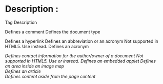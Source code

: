 # Description :

  Tag	            Description
<!--...-->	Defines a comment
<!DOCTYPE> 	Defines the document type
<a>	Defines a hyperlink
<abbr>	Defines an abbreviation or an acronym
<acronym>	Not supported in HTML5. Use <abbr> instead.
Defines an acronym
<address>	Defines contact information for the author/owner of a document
<applet>	Not supported in HTML5. Use <embed> or <object> instead.
Defines an embedded applet
<area>	Defines an area inside an image map
<article>	Defines an article
<aside>	Defines content aside from the page content
<audio>	Defines embedded sound content
<b>	Defines bold text
<base>	Specifies the base URL/target for all relative URLs in a document
<basefont>	Not supported in HTML5. Use CSS instead.
Specifies a default color, size, and font for all text in a document
<bdi>	Isolates a part of text that might be formatted in a different direction from other text outside it
<bdo>	Overrides the current text direction
<big>	Not supported in HTML5. Use CSS instead.
Defines big text
<blockquote>	Defines a section that is quoted from another source
<body>	Defines the document's body
<br>	Defines a single line break
<button>	Defines a clickable button
<canvas>	Used to draw graphics, on the fly, via scripting (usually JavaScript)
<caption>	Defines a table caption
<center>	Not supported in HTML5. Use CSS instead.
Defines centered text
<cite>	Defines the title of a work
<code>	Defines a piece of computer code
<col>	Specifies column properties for each column within a <colgroup> element 
<colgroup>	Specifies a group of one or more columns in a table for formatting
<data>	Adds a machine-readable translation of a given content
<datalist>	Specifies a list of pre-defined options for input controls
<dd>	Defines a description/value of a term in a description list
<del>	Defines text that has been deleted from a document
<details>	Defines additional details that the user can view or hide
<dfn>	Specifies a term that is going to be defined within the content
<dialog>	Defines a dialog box or window
<dir>	Not supported in HTML5. Use <ul> instead.
Defines a directory list
<div>	Defines a section in a document
<dl>	Defines a description list
<dt>	Defines a term/name in a description list
<em>	Defines emphasized text 
<embed>	Defines a container for an external application
<fieldset>	Groups related elements in a form
<figcaption>	Defines a caption for a <figure> element
<figure>	Specifies self-contained content
<font>	Not supported in HTML5. Use CSS instead.
Defines font, color, and size for text
<footer>	Defines a footer for a document or section
<form>	Defines an HTML form for user input
<frame>	Not supported in HTML5.
Defines a window (a frame) in a frameset
<frameset>	Not supported in HTML5.
Defines a set of frames
<h1> to <h6>	Defines HTML headings
<head>	Contains metadata/information for the document
<header>	Defines a header for a document or section
<hr>	Defines a thematic change in the content
<html>	Defines the root of an HTML document
<i>	Defines a part of text in an alternate voice or mood
<iframe>	Defines an inline frame
<img>	Defines an image
<input>	Defines an input control
<ins>	Defines a text that has been inserted into a document
<kbd>	Defines keyboard input
<label>	Defines a label for an <input> element
<legend>	Defines a caption for a <fieldset> element
<li>	Defines a list item
<link>	Defines the relationship between a document and an external resource (most used to link to style sheets)
<main>	Specifies the main content of a document
<map>	Defines an image map
<mark>	Defines marked/highlighted text
<meta>	Defines metadata about an HTML document
<meter>	Defines a scalar measurement within a known range (a gauge)
<nav>	Defines navigation links
<noframes>	Not supported in HTML5.
Defines an alternate content for users that do not support frames
<noscript>	Defines an alternate content for users that do not support client-side scripts
<object>	Defines a container for an external application
<ol>	Defines an ordered list
<optgroup>	Defines a group of related options in a drop-down list
<option>	Defines an option in a drop-down list
<output>	Defines the result of a calculation
<p>	Defines a paragraph
<param>	Defines a parameter for an object
<picture>	Defines a container for multiple image resources
<pre>	Defines preformatted text
<progress>	Represents the progress of a task
<q>	Defines a short quotation
<rp>	Defines what to show in browsers that do not support ruby annotations
<rt>	Defines an explanation/pronunciation of characters (for East Asian typography)
<ruby>	Defines a ruby annotation (for East Asian typography)
<s>	Defines text that is no longer correct
<samp>	Defines sample output from a computer program
<script>	Defines a client-side script
<section>	Defines a section in a document
<select>	Defines a drop-down list
<small>	Defines smaller text
<source>	Defines multiple media resources for media elements (<video> and <audio>)
<span>	Defines a section in a document
<strike>	Not supported in HTML5. Use <del> or <s> instead.
Defines strikethrough text
<strong>	Defines important text
<style>	Defines style information for a document
<sub>	Defines subscripted text
<summary>	Defines a visible heading for a <details> element
<sup>	Defines superscripted text
<svg>	Defines a container for SVG graphics
<table>	Defines a table
<tbody>	Groups the body content in a table
<td>	Defines a cell in a table
<template>	Defines a container for content that should be hidden when the page loads
<textarea>	Defines a multiline input control (text area)
<tfoot>	Groups the footer content in a table
<th>	Defines a header cell in a table
<thead>	Groups the header content in a table
<time>	Defines a specific time (or datetime)
<title>	Defines a title for the document
<tr>	Defines a row in a table
<track>	Defines text tracks for media elements (<video> and <audio>)
<tt>	Not supported in HTML5. Use CSS instead.
Defines teletype text
<u>	Defines some text that is unarticulated and styled differently from normal text
<ul>	Defines an unordered list
<var>	Defines a variable
<video>	Defines embedded video content
<wbr>	Defines a possible line-break

# For bare minimum :

 Tag	           Description
<!DOCTYPE> 	Defines the document type
<html>	Defines an HTML document
<head>	Contains metadata/information for the document
<title>	Defines a title for the document
<body>	Defines the document's body
<h1> to <h6>	Defines HTML headings
<p>	Defines a paragraph
<br>	Inserts a single line break
<hr>	Defines a thematic change in the content
<!--...-->	Defines a comment

# Forms and Input

Tag	Description
<form>	Defines an HTML form for user input
<input>	Defines an input control
<textarea>	Defines a multiline input control (text area)
<button>	Defines a clickable button
<select>	Defines a drop-down list
<optgroup>	Defines a group of related options in a drop-down list
<option>	Defines an option in a drop-down list
<label>	Defines a label for an <input> element
<fieldset>	Groups related elements in a form
<legend>	Defines a caption for a <fieldset> element
<datalist>	Specifies a list of pre-defined options for input controls
<output>	Defines the result of a calculation

# Images

Tag	Description
<img>	Defines an image
<map>	Defines a client-side image map
<area>	Defines an area inside an image map
<canvas>	Used to draw graphics, on the fly, via scripting (usually JavaScript)
<figcaption>	Defines a caption for a <figure> element
<figure>	Specifies self-contained content
<picture>	Defines a container for multiple image resources
<svg>	Defines a container for SVG graphics

# Audio / Video

Tag	Description
<audio>	Defines sound content
<source>	Defines multiple media resources for media elements (<video>, <audio> and <picture>)
<track>	Defines text tracks for media elements (<video> and <audio>)
<video>	Defines a video or movie

# Links

Tag	Description
<a>	Defines a hyperlink
<link>	Defines the relationship between a document and an external resource (most used to link to style sheets)
<nav>	Defines navigation links

Styles and Semantics
Tag	Description
<style>	Defines style information for a document
<div>	Defines a section in a document
<span>	Defines a section in a document
<header>	Defines a header for a document or section
<footer>	Defines a footer for a document or section
<main>	Specifies the main content of a document
<section>	Defines a section in a document
<article>	Defines an article
<aside>	Defines content aside from the page content
<details>	Defines additional details that the user can view or hide
<dialog>	Defines a dialog box or window
<summary>	Defines a visible heading for a <details> element
<data>	Adds a machine-readable translation of a given content


